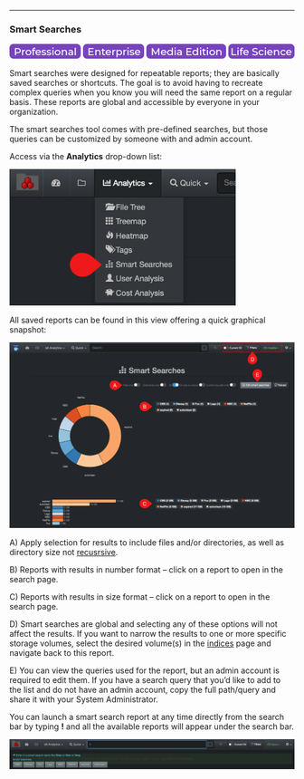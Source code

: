 <p id="smart_searches"></p>

___
### Smart Searches

![Image: Professional Edition Label](images/button_edition_professional.png)&nbsp;![Image: Enterprise Edition Label](images/button_edition_enterprise.png)&nbsp;![Image: AJA Diskover Media Edition Label](images/button_edition_media.png)&nbsp;![Image: Life Science Edition Label](images/button_edition_life_science.png)

Smart searches were designed for repeatable reports; they are basically saved searches or shortcuts. The goal is to avoid having to recreate complex queries when you know you will need the same report on a regular basis. These reports are global and accessible by everyone in your organization.

The smart searches  tool comes with pre-defined searches, but those queries can be customized by someone with and admin account.

Access via the  **Analytics**  drop-down list:

<img src="images/image_analytics_smart_searches_access_via_analytics_dropdown.png" width="400">

All saved reports can be found in this view offering a quick graphical snapshot:

![Image: Smart Searches Report Overview](images/image_analytics_smart_searches_report_overview.png)

A) Apply selection for results to include files and/or directories, as well as directory size not [recusrsive](#recusrive).

B) Reports with results in number format – click on a report to open in the search page.

C) Reports with results in size format – click on a report to open in the search page.

D) Smart searches are global and selecting any of these options will not affect the results. If you want to narrow the results to one or more specific storage volumes, select the desired volume(s) in the [indices](#indices)  page and navigate back to this report.

E) You can view the queries used for the report, but an admin account is required to edit them. If you have a search query that you’d like to add to the list and do not have an admin account, copy the full path/query and share it with your System Administrator.

You can launch a smart search report at any time directly from the search bar by typing  **!**  and all the available reports will appear under the search bar.

![Image: Launching Smart Searches from the Search Bar](images/image_analytics_smart_searches_launch_from_search_bar.png)
